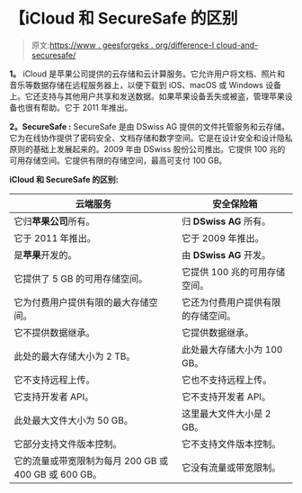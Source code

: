 # 【iCloud 和 SecureSafe 的区别

> 原文:[https://www . geesforgeks . org/difference-I cloud-and-securesafe/](https://www.geeksforgeeks.org/difference-between-icloud-and-securesafe/)

**1。**
iCloud 是苹果公司提供的云存储和云计算服务。它允许用户将文档、照片和音乐等数据存储在远程服务器上，以便下载到 iOS、macOS 或 Windows 设备上。它还支持与其他用户共享和发送数据。如果苹果设备丢失或被盗，管理苹果设备也很有帮助。它于 2011 年推出。

**2。SecureSafe :**
SecureSafe 是由 DSwiss AG 提供的文件托管服务和云存储。它为在线协作提供了密码安全、文档存储和数字空间。它是在设计安全和设计隐私原则的基础上发展起来的。2009 年由 DSwiss 股份公司推出。它提供 100 兆的可用存储空间。它提供有限的存储空间，最高可支付 100 GB。

**iCloud 和 SecureSafe 的区别:**

<center>

| 云端服务 | 安全保险箱 |
| --- | --- |
| 它归**苹果公司**所有。 | 归 **DSwiss AG** 所有。 |
| 它于 2011 年推出。 | 它于 2009 年推出。 |
| 是**苹果**开发的。 | 由 **DSwiss AG** 开发。 |
| 它提供了 5 GB 的可用存储空间。 | 它提供 100 兆的可用存储空间。 |
| 它为付费用户提供有限的最大存储空间。 | 它还为付费用户提供有限的存储空间。 |
| 它不提供数据继承。 | 它提供数据继承。 |
| 此处的最大存储大小为 2 TB。 | 此处最大存储大小为 100 GB。 |
| 它不支持远程上传。 | 它也不支持远程上传。 |
| 它支持开发者 API。 | 它不支持开发者 API。 |
| 此处最大文件大小为 50 GB。 | 这里最大文件大小是 2 GB。 |
| 它部分支持文件版本控制。 | 它不支持文件版本控制。 |
| 它的流量或带宽限制为每月 200 GB 或 400 GB 或 600 GB。 | 它没有流量或带宽限制。 |

</center>